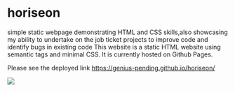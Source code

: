 # horiseon
simple static webpage demonstrating HTML and CSS skills,also showcasing my ability to undertake on the job ticket projects to improve code and identify bugs in existing code
This website is a static HTML website using semantic tags and minimal CSS. 
It is currently hosted on Github Pages.

Please see the deployed link https://genius-pending.github.io/horiseon/

![](https://github.com/genius-pending/horiseon/blob/master/Assets/screen%20shot.png)
